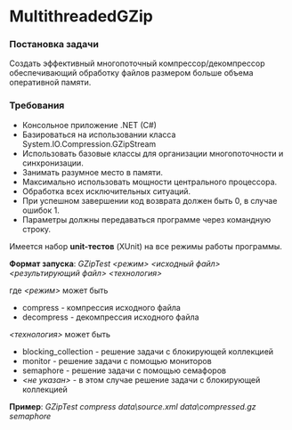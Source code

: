 # MultithreadedGZip

### Постановка задачи
Создать эффективный многопоточный компрессор/декомпрессор обеспечивающий обработку файлов размером больше объема оперативной памяти.

### Требования
- Консольное приложение .NET (C#)
- Базироваться на использовании класса System.IO.Compression.GZipStream
- Использовать базовые классы для организации многопоточности и синхронизации.
- Занимать разумное место в памяти.
- Максимально использовать мощности центрального процессора.
- Обработка всех исключительных ситуаций.
- При успешном завершении код возврата должен быть 0, в случае ошибок 1.
- Параметры должны передаваться программе через командную строку.

Имеется набор **unit-тестов** (XUnit) на все режимы работы программы.

**Формат запуска**: 
*GZipTest <режим> <исходный файл> <результирующий файл> <технология>*

где *<режим>* может быть
- compress - компрессия исходного файла
- decompress - декомпрессия исходного файла

*<технология>* может быть
- blocking_collection - решение задачи с блокирующей коллекцией
- monitor - решение задачи с помощью мониторов
- semaphore - решение задачи с помощью семафоров
- *<не указан>* - в этом случае решение задачи с блокирующей коллекцией

**Пример**: *GZipTest compress data\source.xml data\compressed.gz semaphore*